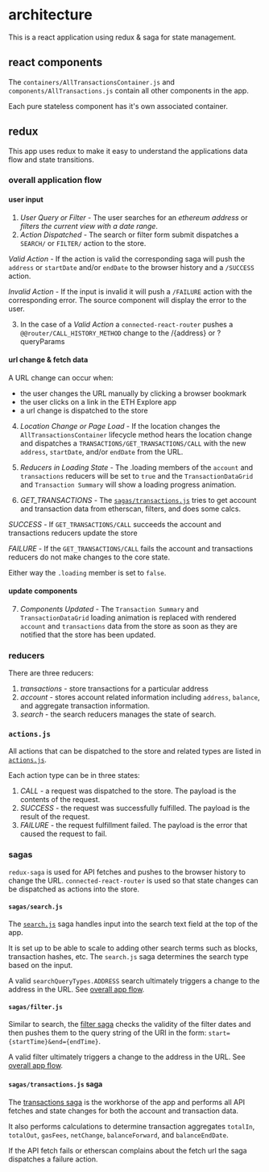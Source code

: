 # architecture

This is a react application using redux & saga for state management.

## react components

The `containers/AllTransactionsContainer.js` and `components/AllTransactions.js` contain all other components in the app.

Each pure stateless component has it's own associated container.

## redux

This app uses redux to make it easy to understand the applications data flow and state transitions.

### overall application flow

#### user input

1. _User Query or Filter_ - The user searches for an _ethereum address_ or _filters the current view with a date range_.
2. _Action Dispatched_ - The search or filter form submit dispatches a `SEARCH/` or `FILTER/` action to the store.

_Valid Action_ - If the action is valid the corresponding saga will push the `address` or `startDate` and/or `endDate` to the browser history and a `/SUCCESS` action.

_Invalid Action_ - If the input is invalid it will push a `/FAILURE` action with the corresponding error. The source component will display the error to the user.

3. In the case of a _Valid Action_ a `connected-react-router` pushes a `@@router/CALL_HISTORY_METHOD` change to the /{address} or ?queryParams

#### url change & fetch data

A URL change can occur when:

- the user changes the URL manually by clicking a browser bookmark
- the user clicks on a link in the ETH Explore app
- a url change is dispatched to the store

4. _Location Change or Page Load_ - If the location changes the `AllTransactionsContainer` lifecycle method hears the location change and dispatches a `TRANSACTIONS/GET_TRANSACTIONS/CALL` with the new `address`, `startDate`, and/or `endDate` from the URL.

5. _Reducers in Loading State_ - The .loading members of the `account` and `transactions` reducers will be set to `true` and the `TransactionDataGrid` and `Transaction Summary` will show a loading progress animation.

6. _GET_TRANSACTIONS_ - The [`sagas/transactions.js`](src/sagas/transactions.js) tries to get account and transaction data from etherscan, filters, and does some calcs.

_SUCCESS_ - If `GET_TRANSACTIONS/CALL` succeeds the account and transactions reducers update the store

_FAILURE_ - If the `GET_TRANSACTIONS/CALL` fails the account and transactions reducers do not make changes to the core state.

Either way the `.loading` member is set to `false`.

#### update components

7. _Components Updated_ - The `Transaction Summary` and `TransactionDataGrid` loading animation is replaced with rendered `account` and `transactions` data from the store as soon as they are notified that the store has been updated.

### reducers

There are three reducers:

1. _transactions_ - store transactions for a particular address
2. _account_ - stores account related information including `address`, `balance`, and aggregate transaction information.
3. _search_ - the search reducers manages the state of search.

### `actions.js`

All actions that can be dispatched to the store and related types are listed in [`actions.js`](src/actions.js).

Each action type can be in three states:

1. _CALL_ - a request was dispatched to the store. The payload is the contents of the request.
2. _SUCCESS_ - the request was successfully fulfilled. The payload is the result of the request.
3. _FAILURE_ - the request fulfillment failed. The payload is the error that caused the request to fail.

### sagas

`redux-saga` is used for API fetches and pushes to the browser history to change the URL. `connected-react-router` is used so that state changes can be dispatched as actions into the store.

#### `sagas/search.js`

The [`search.js`](src/sagas/search.js) saga handles input into the search text field at the top of the app.

It is set up to be able to scale to adding other search terms such as blocks, transaction hashes, etc. The `search.js` saga determines the search type based on the input.

A valid `searchQueryTypes.ADDRESS` search ultimately triggers a change to the address in the URL. See [overall app flow](#overall-application-flow).

#### `sagas/filter.js`

Similar to search, the [filter saga](src/sagas/filter.js) checks the validity of the filter dates and then pushes them to the query string of the URI in the form: `start={startTime}&end={endTime}`.

A valid filter ultimately triggers a change to the address in the URL. See [overall app flow](#overall-application-flow).

#### `sagas/transactions.js` saga

The [transactions saga](src/sagas/transactions.js) is the workhorse of the app and performs all API fetches and state changes for both the account and transaction data.

It also performs calculations to determine transaction aggregates `totalIn`, `totalOut`, `gasFees`, `netChange`, `balanceForward`, and `balanceEndDate`.

If the API fetch fails or etherscan complains about the fetch url the saga dispatches a failure action.
